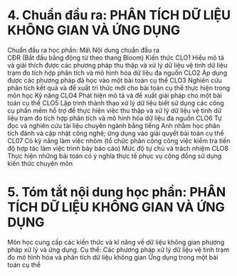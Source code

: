 # 4. Chuẩn đầu ra: PHÂN TÍCH DỮ LIỆU KHÔNG GIAN VÀ ỨNG DỤNG
Chuẩn đầu ra học phần: Mã\ Nội dung chuẩn đầu ra\
CĐR (Bắt đầu bằng động từ theo thang Bloom) Kiến thức
CLO1 Hiểu mô tả và giải thích được các phương pháp thu thập và xử lý dữ liệu vệ tinh dữ liệu trạm đo tích hợp phân tích và mô hình hóa dữ liệu đa nguồn
CLO2 Áp dụng được các phương pháp đã học vào một bài toán cụ thể
CLO3 Nghiên cứu phân tích kết quả và đề xuất tri thức mới cho bài toán cụ thể thực hiện trong môn học
Kỹ năng
CLO4 Phát hiện mô tả và đề xuất giải pháp cho một bài toán cụ thể
CLO5 Lập trình thành thạo xử lý dữ liệu biết sử dụng các công cụ phần mềm hỗ trợ để thực hiện việc thu thập và xử lý dữ liệu vệ tinh dữ liệu trạm đo tích hợp phân tích và mô hình hóa dữ liệu đa nguồn
CLO6 Tự đọc và nghiên cứu tài liệu chuyên ngành bằng tiếng Anh nhằm học phân tích đánh và cập nhật công nghệ; ứng dụng vào giải quyết bài toán cụ thể
CL07 Có kỹ năng làm việc nhóm (tổ chức phân công công việc kiểm tra tiến độ hợp tác làm việc trình bày báo cáo)
Mức độ tự chủ và trách nhiệm
CLO8 Thực hiện những bài toán có ý nghĩa thực tế phục vụ cộng đồng sử dụng kiến thức chuyên môn
# 5. Tóm tắt nội dung học phần: PHÂN TÍCH DỮ LIỆU KHÔNG GIAN VÀ ỨNG DỤNG
Môn học cung cấp các kiến thức và kĩ năng về dữ liệu không gian phương pháp xử lý và ứng dụng. Cụ thể: Các phương pháp xử lý dữ liệu vệ tinh trạm đo mô hình hóa và phân tích dữ liệu không gian Ứng dụng trong một bài toán cụ thể
